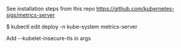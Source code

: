 See installation steps from this repo
https://github.com/kubernetes-sigs/metrics-server


$ kubectl edit deploy -n kube-system metrics-server

Add --kubelet-insecure-tls in args


